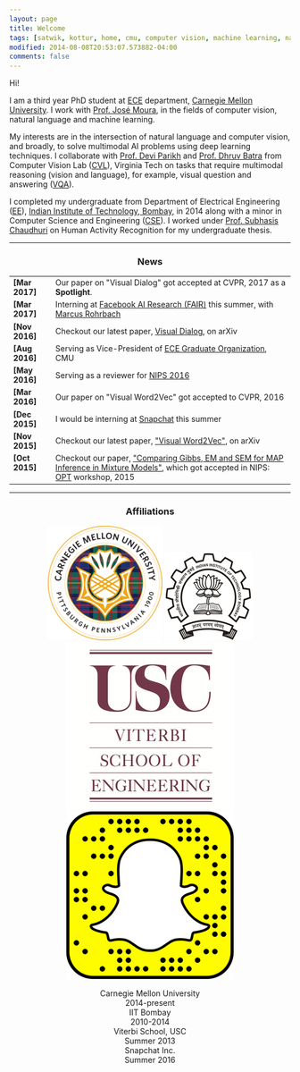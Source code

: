 ```yaml
---
layout: page
title: Welcome
tags: [satwik, kottur, home, cmu, computer vision, machine learning, natural language processing, graduate]
modified: 2014-08-08T20:53:07.573882-04:00
comments: false
---
```


Hi!

I am a third year PhD student at [ECE](http://www.ece.cmu.edu/) department, [Carnegie Mellon University](http://www.cmu.edu/). I work with [Prof. Jos&eacute; Moura](http://users.ece.cmu.edu/~moura/), in the fields of computer vision, natural language and machine learning. 

My interests are in the intersection of natural language and computer vision, and broadly, to solve multimodal AI problems using deep learning techniques.
I collaborate with [Prof. Devi Parikh](https://filebox.ece.vt.edu/~parikh/) and [Prof. Dhruv Batra](https://filebox.ece.vt.edu/~dbatra/) from Computer Vision Lab ([CVL](https://filebox.ece.vt.edu/~parikh/CVL.html)), Virginia Tech on tasks that require multimodal reasoning (vision and language), for example, visual question and answering ([VQA](http://www.visualqa.org/)).

I completed my undergraduate from Department of Electrical Engineering ([EE](http://www.ee.iitb.ac.in/)), [Indian Institute of Technology, Bombay](https://www.iitb.ac.in), in 2014 along with a minor in Computer Science and Engineering ([CSE](https://www.cse.iitb.ac.in/)). I worked under [Prof. Subhasis Chaudhuri](https://www.ee.iitb.ac.in/~sc/) on Human Activity Recognition for my undergraduate thesis. 

----

<h3 align="center">News</h3>
<table>
    <col width="15%">
    <col width="85%">
    <tr>
        <td valign="top"><strong>[Mar 2017]</strong></td>
        <td>Our paper on "Visual Dialog" got accepted at CVPR, 2017 as a <b>Spotlight</b>.</td>
    </tr>
    <tr>
        <td valign="top"><strong>[Mar 2017]</strong></td>
        <td>Interning at <a href="https://research.fb.com/category/facebook-ai-research-fair/">Facebook AI Research (FAIR)</a> this summer, with <a href="http://rohrbach.vision/">Marcus Rohrbach</a></td>
    </tr>
    <tr>
        <td valign="top"><strong>[Nov 2016]</strong></td>
        <td>Checkout our latest paper, <a href="http://arxiv.org/abs/1611.08669">Visual Dialog</a>, on arXiv</td>
    </tr>
    <tr>
        <td valign="top"><strong>[Aug 2016]</strong></td>
        <td>Serving as Vice-President of <a href="https://www.ece.cmu.edu/~ego/"> ECE Graduate Organization</a>, CMU</td>
    </tr>
    <tr>
        <td valign="top"><strong>[May 2016]</strong></td>
        <td>Serving as a reviewer for <a href="https://nips.cc/"> NIPS 2016</a></td>
    </tr>
    <tr>
        <td valign="top"><strong>[Mar 2016]</strong></td>
        <td>Our paper on "Visual Word2Vec" got accepted to CVPR, 2016</td>
    </tr>
    <tr>
        <td valign="top"><strong>[Dec 2015]</strong></td>
        <td>I would be interning at <a href="https://www.snapchat.com/">Snapchat</a> this summer</td>
    </tr>
    <tr>
        <td valign="top"><strong>[Nov 2015]</strong></td>
        <td>Checkout our latest paper, <a href="http://arxiv.org/abs/1511.07067">"Visual Word2Vec"</a>, on arXiv</td>
    </tr>
    <tr>
        <td valign="top"><strong>[Oct 2015]</strong></td>
        <td>Checkout our paper, <a href="http://opt-ml.org/papers/OPT2015_paper_52.pdf">"Comparing Gibbs, EM and SEM for MAP Inference in Mixture Models"</a>, which got accepted in NIPS: <a href="http://opt-ml.org/papers.html">OPT</a> workshop, 2015</td>
    </tr>
</table>

----

<h3 align="center">Affiliations</h3>
<figure align="center" class="affils">
    <a href="http://www.cmu.edu/"><img src="/images/cmu-logo.png"></a>
    <a href="http://www.iitb.ac.in/"><img src="/images/iitb-logo.jpeg"></a>
    <a href="http://viterbi.usc.edu/"><img src="/images/viterbi-logo.jpg"></a>
    <a href="https://www.snapchat.com/"><img src="/images/snapchat-logo.png"></a>
</figure>
<figure align="center" class="affils">
    <figcaption>Carnegie Mellon University<br>2014-present</figcaption>
    <figcaption>IIT Bombay<br>2010-2014</figcaption>
    <figcaption>Viterbi School, USC<br>Summer 2013</figcaption>
    <figcaption>Snapchat Inc.<br>Summer 2016</figcaption>
</figure>
